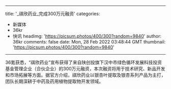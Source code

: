 
---
title: '_祺欣药业_完成300万元融资'
categories: 
 - 新媒体
 - 36kr
 - 快讯
headimg: 'https://picsum.photos/400/300?random=9840'
author: 36kr
comments: false
date: Mon, 28 Feb 2022 03:48:44 GMT
thumbnail: 'https://picsum.photos/400/300?random=9840'
---

<div>   
36氪获悉，“祺欣药业”宣布获得了来自陕创投旗下汉中市绿色循环发展科技投资基金管理企业（合伙企业）的300万元融资，本次融资将用于技术研究、新品开发和市场拓展等方面。据官方介绍，祺欣药业以银杏叶提取及银杏系列产品为主打，团队长期深耕于中药及药用植物提取物开发领域。  
</div>
            